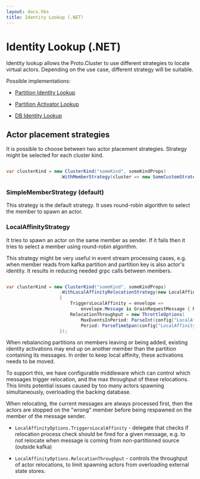 ```yaml
---
layout: docs.hbs
title: Identity Lookup (.NET)
---
```


# Identity Lookup (.NET)

Identity lookup allows the Proto.Cluster to use different strategies to locate virtual actors. Depending on the use case, different strategy will be suitable.

Possible implementations:

* [Partition Identity Lookup](partition-idenity-lookup.md)

* [Partition Activator Lookup](partition-activator-lookup.md)

* [DB Identity Lookup](db-identity-lookup.md)

## Actor placement strategies

It is possible to choose between two actor placement strategies. Strategy might be selected for each cluster kind.

``` csharp

var clusterKind = new ClusterKind("someKind", someKindProps)
                    .WithMemberStrategy(cluster => new SomeCustomStrategy(cluster));

```

### SimpleMemberStrategy (default)

This strategy is the default strategy. It uses round-robin algorithm to select the member to spawn an actor.

### LocalAffinityStrategy

It tries to spawn an actor on the same member as sender. If it fails then it tries to select a member using round-robin algorithm.

This strategy might be very useful in event stream processing cases, e.g. when member reads from kafka partition and partition key is also actor's identity. It results in reducing needed grpc calls between members.

```csharp

var clusterKind = new ClusterKind("someKind", someKindProps)
                    .WithLocalAffinityRelocationStrategy(new LocalAffinityOptions
                    {
                        TriggersLocalAffinity = envelope => 
                            envelope.Message is GrainRequestMessage { RequestMessage: MessageTypeThatShouldTriggerRelocation },
                        RelocationThroughput = new ThrottleOptions(
                            MaxEventsInPeriod: ParseInt(config["LocalAffinityMaxEventsInPeriod"]),
                            Period: ParseTimeSpan(config["LocalAffinityPeriodSeconds"]))
                    });

```

When rebalancing partitions on members leaving or being added, existing identity activations may end up on another member than the partition containing its messages. In order to keep local affinity, these activations needs to be moved.

To support this, we have configurable middleware which can control which messages trigger relocation, and the max throughput of these relocations. This limits potential issues caused by too many actors spawning simultaneously, overloading the backing database.

When relocating, the current messages are always processed first, then the actors are stopped on the "wrong" member before being respawned on the member of the message sender.

* `LocalAffinityOptions.TriggersLocalAffinity` - delegate that checks if relocation process check should be fired for a given message, e.g. to not relocate when message is coming from non-partitioned source (outside kafka)

* `LocalAffinityOptions.RelocationThroughput` - controls the throughput of actor relocations, to limit spawning actors from overloading external state stores.
